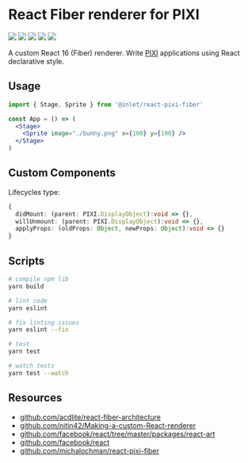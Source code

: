# React Fiber renderer for PIXI

![](https://img.shields.io/badge/tested_with-jest-green.svg)
![](https://img.shields.io/badge/license-MIT-green.svg) 
![](https://img.shields.io/badge/code_style-prettier-blue.svg)
![](https://img.shields.io/badge/react-16%20--%20fiber-ff69b4.svg)
![](https://img.shields.io/badge/PIXI-v4+-ff69b4.svg)

A custom React 16 (Fiber) renderer. Write [PIXI](http://www.pixijs.com/) applications using React declarative style.

## Usage 

```jsx
import { Stage, Sprite } from '@inlet/react-pixi-fiber'

const App = () => (
  <Stage>
    <Sprite image="./bunny.png" x={100} y={100} />
  </Stage>
)
```

## Custom Components

Lifecycles type:

```ts
{
  didMount: (parent: PIXI.DisplayObject):void => {},
  willUnmount: (parent: PIXI.DisplayObject):void => {},
  applyProps: (oldProps: Object, newProps: Object):void => {}
}

```

## Scripts

```bash
# compile npm lib
yarn build

# lint code
yarn eslint

# fix linting issues
yarn eslint --fix

# test
yarn test

# watch tests
yarn test --watch
```

## Resources

- [github.com/acdlite/react-fiber-architecture](https://github.com/acdlite/react-fiber-architecture)
- [github.com/nitin42/Making-a-custom-React-renderer](https://github.com/nitin42/Making-a-custom-React-renderer)
- [github.com/facebook/react/tree/master/packages/react-art](https://github.com/facebook/react/tree/master/packages/react-art)
- [github.com/facebook/react](https://github.com/facebook/react)
- [github.com/michalochman/react-pixi-fiber](https://github.com/michalochman/react-pixi-fiber)

